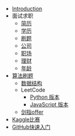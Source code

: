 * [Introduction](README.md)
* 面试求职
    * [简历](docs/面试求职/简历.md)
    * [学历](docs/面试求职/学历.md)
    * [刷题](docs/面试求职/刷题.md)
    * [公司](docs/面试求职/公司.md)
    * [职场](docs/面试求职/职场.md)
    * [理财](docs/面试求职/理财.md)
    * [年龄](docs/面试求职/年龄.md)
* [算法刷题](docs/Algorithm/README.md)
    * [数据结构](docs/Algorithm/DataStructure/README.md)
    * LeetCode
        * [Python 版本](docs/Algorithm/Leetcode/Python/README.md)
        * [JavaScript 版本](docs/Algorithm/Leetcode/JavaScript/README.md)
    * [剑指offer](docs/Algorithm/剑指offer/README.md)
* [Kaggle比赛](docs/Kaggle/README.md)
* [GitHub快速入门](docs/GitHub/README.md)
